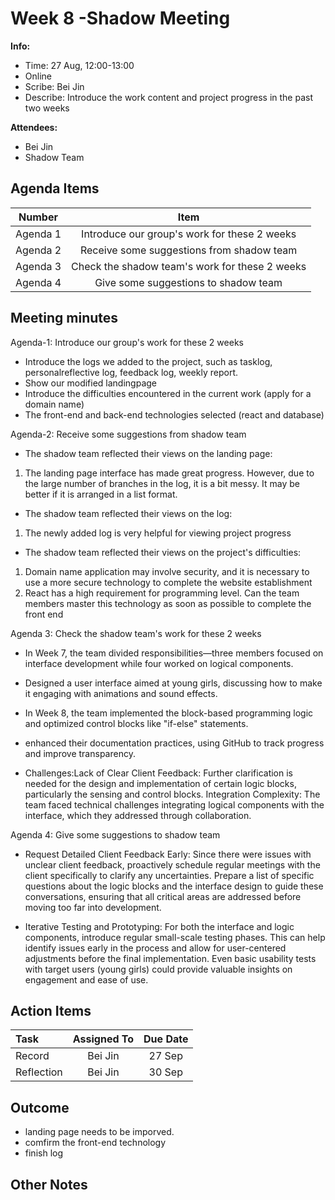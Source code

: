 # Week 8 -Shadow Meeting 
**Info:**
- Time: 27 Aug, 12:00-13:00
- Online
- Scribe: Bei Jin
- Describe: Introduce the work content and project progress in the past two weeks

**Attendees:**
- Bei Jin
- Shadow Team

## Agenda Items
| Number     | Item                                                               |
|:----------:|:------------------------------------------------------------------:|
| Agenda 1   | Introduce our group's work for these 2 weeks  |
| Agenda 2   | Receive some suggestions from shadow team                                                 |
| Agenda 3   | Check the shadow team's work for these 2 weeks|
| Agenda 4   | Give some suggestions to shadow team                                       |

## Meeting minutes
Agenda-1: Introduce our group's work for these 2 weeks
- Introduce the logs we added to the project, such as tasklog, personalreflective log, feedback log, weekly report.
- Show our modified landingpage
- Introduce the difficulties encountered in the current work (apply for a domain name)
- The front-end and back-end technologies selected (react and database)
 


Agenda-2: Receive some suggestions from shadow team 
- The shadow team reflected their views on the landing page:
 1. The landing page interface has made great progress. However, due to the large number of branches in the log, it is a bit messy. It may be better if it is arranged in a list format.
- The shadow team reflected their views on the log:
 1. The newly added log is very helpful for viewing project progress
- The shadow team reflected their views on the project's difficulties:
 1. Domain name application may involve security, and it is necessary to use a more secure technology to complete the website establishment
 2. React has a high requirement for programming level. Can the team members master this technology as soon as possible to complete the front end

  

Agenda 3: Check the shadow team's work for these 2 weeks
- In Week 7, the team divided responsibilities—three members focused on interface development while four worked on logical components.
- Designed a user interface aimed at young girls, discussing how to make it engaging with animations and sound effects.
- In Week 8, the team implemented the block-based programming logic and optimized control blocks like "if-else" statements.
- enhanced their documentation practices, using GitHub to track progress and improve transparency.
  
- Challenges:Lack of Clear Client Feedback: Further clarification is needed for the design and implementation of certain logic blocks, particularly the sensing and control blocks. Integration Complexity: The team faced technical challenges integrating logical components with the interface, which they addressed through collaboration.
  

Agenda 4: Give some suggestions to shadow team     
- Request Detailed Client Feedback Early: Since there were issues with unclear client feedback, proactively schedule regular meetings with the client specifically to clarify any uncertainties. Prepare a list of specific questions about the logic blocks and the interface design to guide these conversations, ensuring that all critical areas are addressed before moving too far into development.

- Iterative Testing and Prototyping: For both the interface and logic components, introduce regular small-scale testing phases. This can help identify issues early in the process and allow for user-centered adjustments before the final implementation. Even basic usability tests with target users (young girls) could provide valuable insights on engagement and ease of use.



## Action Items
| Task                            | Assigned To        |  Due Date  |
|:--------------------------------|:------------------:|:----------:|
| Record                          |  Bei Jin           |   27 Sep   |
| Reflection                      |  Bei Jin           |   30 Sep   |


    
## Outcome
- landing page needs to be imporved.
- comfirm the front-end technology
- finish log
## Other Notes



